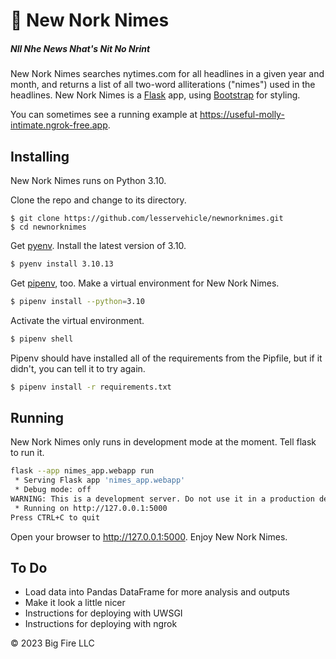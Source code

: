 # 📰 New Nork Nimes

##### Nll Nhe News Nhat's Nit No Nrint

New Nork Nimes searches nytimes.com for all headlines in a given year and month, and returns a list of all two-word alliterations ("nimes") used in the headlines. New Nork Nimes is a [Flask](https://flask.palletsprojects.com/en/3.0.x/) app, using [Bootstrap](https://getbootstrap.com/) for styling. 

You can sometimes see a running example at https://useful-molly-intimate.ngrok-free.app.

## Installing
New Nork Nimes runs on Python 3.10. 

Clone the repo and change to its directory.

```
$ git clone https://github.com/lesservehicle/newnorknimes.git
$ cd newnorknimes
```

Get [pyenv](https://github.com/pyenv/pyenv). Install the latest version of 3.10.

```bash
$ pyenv install 3.10.13
```

Get [pipenv](https://pipenv.pypa.io/en/latest/), too. Make a virtual environment for New Nork Nimes.

```bash
$ pipenv install --python=3.10
```

Activate the virtual environment.

```bash
$ pipenv shell
```

Pipenv should have installed all of the requirements from the Pipfile, but if it didn't, you can tell it to try again.
```bash
$ pipenv install -r requirements.txt
```

## Running
New Nork Nimes only runs in development mode at the moment. Tell flask to run it.

```bash
flask --app nimes_app.webapp run
 * Serving Flask app 'nimes_app.webapp'
 * Debug mode: off
WARNING: This is a development server. Do not use it in a production deployment. Use a production WSGI server instead.
 * Running on http://127.0.0.1:5000
Press CTRL+C to quit
```

Open your browser to http://127.0.0.1:5000. Enjoy New Nork Nimes.

## To Do
- Load data into Pandas DataFrame for more analysis and outputs
- Make it look a little nicer
- Instructions for deploying with UWSGI
- Instructions for deploying with ngrok

&copy; 2023 Big Fire LLC